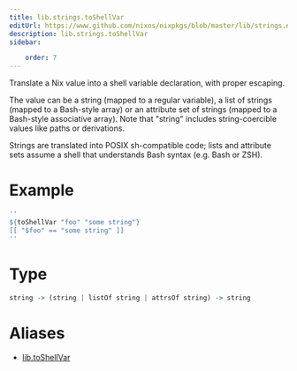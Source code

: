 ```yaml
---
title: lib.strings.toShellVar
editUrl: https://www.github.com/nixos/nixpkgs/blob/master/lib/strings.nix#L679C16
description: lib.strings.toShellVar
sidebar:

    order: 7
---
```


Translate a Nix value into a shell variable declaration, with proper escaping.

The value can be a string (mapped to a regular variable), a list of strings
(mapped to a Bash-style array) or an attribute set of strings (mapped to a
Bash-style associative array). Note that "string" includes string-coercible
values like paths or derivations.

Strings are translated into POSIX sh-compatible code; lists and attribute sets
assume a shell that understands Bash syntax (e.g. Bash or ZSH).

# Example

```nix
''
${toShellVar "foo" "some string"}
[[ "$foo" == "some string" ]]
''
```

# Type

```haskell
string -> (string | listOf string | attrsOf string) -> string
```


# Aliases

- [lib.toShellVar](reference/lib/lib-toShellVar)


